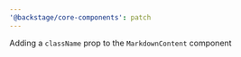```yaml
---
'@backstage/core-components': patch
---
```


Adding a `className` prop to the `MarkdownContent` component
